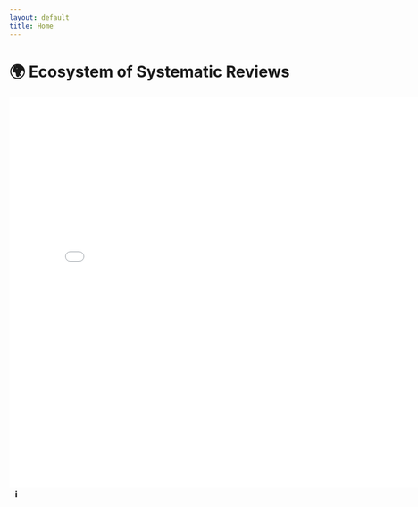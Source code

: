 ```yaml
---
layout: default
title: Home
---
```


# 🌍 Ecosystem of Systematic Reviews  

<iframe src="/ecosystem-reviews/carbon_pricing_graph.html" width="800" height="700" style="border:none;"></iframe>

<!-- Tooltip Legend Icon -->
<div style="position: relative; display: inline-block; margin-left: 10px;">
    <span style="cursor: pointer; font-size: 16px; font-weight: bold;" onmouseover="showTooltip()" onmouseout="hideTooltip()">ℹ️</span>
    <div id="tooltip" style="
        display: none;
        position: absolute;
        left: 20px;
        bottom: 20px;
        background: white;
        color: black;
        border: 1px solid #ddd;
        padding: 8px;
        border-radius: 8px;
        box-shadow: 2px 2px 10px rgba(0,0,0,0.1);
        font-size: 14px;
        width: 250px;
    ">
        <strong>Legend:</strong>
        <div style="display: flex; align-items: center; margin-top: 5px;">
            <div style="width: 15px; height: 15px; background-color: green; border-radius: 50%; margin-right: 8px;"></div>
            <span>Finished Review - <a href="https://www.nature.com/articles/s41467-024-48512-w" target="_blank">Published Paper</a></span>
        </div>
        <div style="display: flex; align-items: center; margin-top: 5px;">
            <div style="width: 15px; height: 15px; background-color: yellow; border-radius: 50%; margin-right: 8px;"></div>
            <span>In Progress - Under Review</span>
        </div>
        <div style="display: flex; align-items: center; margin-top: 5px;">
            <div style="width: 15px; height: 15px; background-color: white; border: 1px solid black; border-radius: 50%; margin-right: 8px;"></div>
            <span>Needs Review - Not Yet Started</span>
        </div>
    </div>
</div>

<script>
    function showTooltip() {
        document.getElementById("tooltip").style.display = "block";
    }

    function hideTooltip() {
        document.getElementById("tooltip").style.display = "none";
    }
</script>
